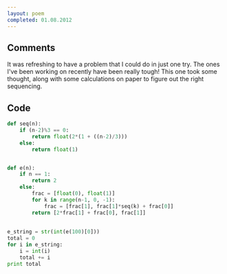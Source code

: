 ```yaml
---
layout: poem
completed: 01.08.2012
---
```


## Comments

It was refreshing to have a problem that I could do in just one try. The ones
I've been working on recently have been really tough! This one took some
thought, along with some calculations on paper to figure out the right
sequencing.

## Code

```python
def seq(n):
	if (n-2)%3 == 0:
		return float(2*(1 + ((n-2)/3)))
	else:
		return float(1)


def e(n):
	if n == 1:
		return 2
	else:
		frac = [float(0), float(1)]
		for k in range(n-1, 0, -1):
			frac = [frac[1], frac[1]*seq(k) + frac[0]]
		return [2*frac[1] + frac[0], frac[1]]
	
	
e_string = str(int(e(100)[0]))
total = 0
for i in e_string:
	i = int(i)
	total += i
print total
```
